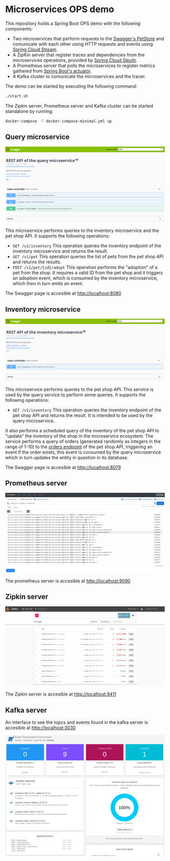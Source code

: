 # Microservices OPS demo

This repository holds a Spring Boot OPS demo with the following components:

- Two microservices that perform requests to the [Swagger's PetStore](https://petstore.swagger.io/) and comunicate with each other using HTTP requests and events using [Spring Cloud Stream](https://spring.io/projects/spring-cloud-stream).
- A ZipKin server that register traces and dependencies from the microservices operations, provided by [Spring Cloud Sleuth](https://spring.io/projects/spring-cloud-sleuth).
- A Prometheus server that polls the microservices to register metrics gathered from [Spring Boot's actuator](https://docs.spring.io/spring-boot/docs/current/reference/html/actuator.html).
- A Kafka cluster to comunicate the microservices and the tracer.

The demo can be started by executing the following command:

```BASH
./start.sh
```

The Zipkin server, Prometheus server and Kafka cluster can be started standalone by running:

```BASH
docker-compose -f docker-compose-minimal.yml up
```

## Query microservice

![Query microservice](.img/1.png)

This microservice performs queries to the inventory microservice and the pet shop API. It supports the following operations:

- `GET /v1/inventory` This operation queries the inventory endpoint of the inventory microservice and returns the result.
- `GET /v1/pet` This operation queries the list of pets from the pet shop API and returns the results.
- `POST /v1/pet/{id}/adopt` This operation performs the "adoption" of a pet from the shop. It requires a valid ID from the pet shop and it triggers an adoption event, which is consumed by the inventory microservice, which then in turn emits an event.

The Swagger page is accesible at [http://localhost:8080](http://localhost:8080)

## Inventory microservice

![Inventory microservice](.img/2.png)

This microservice performs queries to the pet shop API. This service is used by the query service to perform some queries. It supports the following operations:

- `GET /v1/inventory` This operation queries the inventory endpoint of the pet shop API and returns the result. It is intended to be used by the query microservice.

It also performs a scheduled query of the inventory of the pet shop API to "update" the inventory of the shop in the microservice ecosystem. The service performs a query of orders (generated randomly as integers in the range of 1-10) to the [orders endpoint](https://petstore.swagger.io/v2/store/order) of the pet shop API, triggering an event if the order exists, this event is consumed by the query microservice which in turn updates the entity in question in its database.

The Swagger page is accesible at [http://localhost:8079](http://localhost:8079)

## Prometheus server

![Prometheus service](.img/3.png)

The prometheus server is accesible at [http://localhost:9090](http://localhost:9090)

## Zipkin server

![Zipkin server](.img/4.png)

The Zipkin server is accesible at [http://localhost:9411](http://localhost:9411)

## Kafka server

An interface to see the topcs and events found in the kafka server is accesible at [http://localhost:3030](http://localhost:3030)

![Kafka server](.img/5.png)
